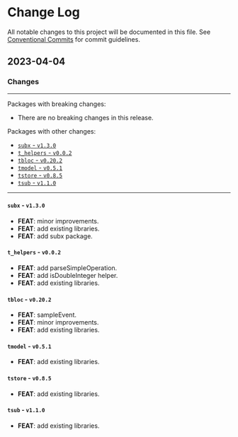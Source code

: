 # Change Log

All notable changes to this project will be documented in this file.
See [Conventional Commits](https://conventionalcommits.org) for commit guidelines.

## 2023-04-04

### Changes

---

Packages with breaking changes:

 - There are no breaking changes in this release.

Packages with other changes:

 - [`subx` - `v1.3.0`](#subx---v130)
 - [`t_helpers` - `v0.0.2`](#t_helpers---v002)
 - [`tbloc` - `v0.20.2`](#tbloc---v0202)
 - [`tmodel` - `v0.5.1`](#tmodel---v051)
 - [`tstore` - `v0.8.5`](#tstore---v085)
 - [`tsub` - `v1.1.0`](#tsub---v110)

---

#### `subx` - `v1.3.0`

 - **FEAT**: minor improvements.
 - **FEAT**: add existing libraries.
 - **FEAT**: add subx package.

#### `t_helpers` - `v0.0.2`

 - **FEAT**: add parseSimpleOperation.
 - **FEAT**: add isDoubleInteger helper.
 - **FEAT**: add existing libraries.

#### `tbloc` - `v0.20.2`

 - **FEAT**: sampleEvent.
 - **FEAT**: minor improvements.
 - **FEAT**: add existing libraries.

#### `tmodel` - `v0.5.1`

 - **FEAT**: add existing libraries.

#### `tstore` - `v0.8.5`

 - **FEAT**: add existing libraries.

#### `tsub` - `v1.1.0`

 - **FEAT**: add existing libraries.

